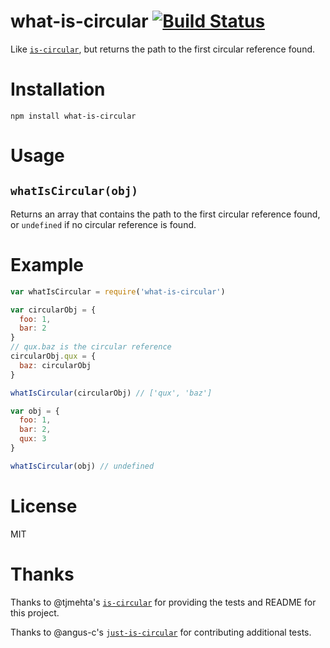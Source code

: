 # what-is-circular [![Build Status](https://travis-ci.org/flotwig/what-is-circular.svg?branch=master)](https://travis-ci.org/flotwig/what-is-circular)

Like [`is-circular`](https://github.com/tjmehta/is-circular/), but returns the path to the first circular reference found.

# Installation

`npm install what-is-circular`

# Usage

## `whatIsCircular(obj)`

Returns an array that contains the path to the first circular reference found, or `undefined` if no circular reference is found.

# Example

```js
var whatIsCircular = require('what-is-circular')

var circularObj = {
  foo: 1,
  bar: 2
}
// qux.baz is the circular reference
circularObj.qux = {
  baz: circularObj
}

whatIsCircular(circularObj) // ['qux', 'baz']

var obj = {
  foo: 1,
  bar: 2,
  qux: 3
}

whatIsCircular(obj) // undefined
```

# License
MIT

# Thanks

Thanks to @tjmehta's [`is-circular`](https://github.com/tjmehta/is-circular/) for providing the tests and README for this project.

Thanks to @angus-c's [`just-is-circular`](https://github.com/angus-c/just/) for contributing additional tests.
